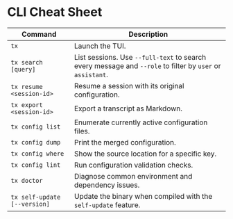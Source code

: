 # CLI Cheat Sheet

| Command | Description |
| --- | --- |
| `tx` | Launch the TUI. |
| `tx search [query]` | List sessions. Use `--full-text` to search every message and `--role` to filter by `user` or `assistant`. |
| `tx resume <session-id>` | Resume a session with its original configuration. |
| `tx export <session-id>` | Export a transcript as Markdown. |
| `tx config list` | Enumerate currently active configuration files. |
| `tx config dump` | Print the merged configuration. |
| `tx config where` | Show the source location for a specific key. |
| `tx config lint` | Run configuration validation checks. |
| `tx doctor` | Diagnose common environment and dependency issues. |
| `tx self-update [--version]` | Update the binary when compiled with the `self-update` feature. |
